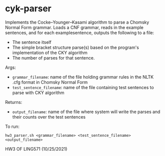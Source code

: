 # cyk-parser
Implements the Cocke–Younger–Kasami algorithm to parse a Chomsky Normal Form grammar. Loads a CNF grammar, reads in the example sentences, and for each examplesentence, outputs the following to a file:

- The sentence itself
- The simple bracket structure parse(s) based on the program's implementation of the CKY algorithm
- The number of parses for that sentence.

Args:
* ```grammar_filename```: name of the file holding grammar rules in the NLTK .cfg format in Chomsky Normal Form
* ```test_sentence_filename```: name of the file containing test sentences to parse with CKY algorithm

Returns:
* ```output_filename```: name of the file where system will write the parses and their counts over the test sentences

To run: 
```
hw3_parser.sh <grammar_filename> <test_sentence_filename> <output_filename>
```

HW3 OF LING571 (10/25/2021)